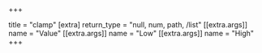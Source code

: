 +++

title = "clamp"
[extra]
return_type = "null, num, path, /list"
[[extra.args]]
name = "Value"
[[extra.args]]
name = "Low"
[[extra.args]]
name = "High"
+++